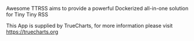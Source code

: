 Awesome TTRSS aims to provide a powerful Dockerized all-in-one solution for Tiny Tiny RSS

This App is supplied by TrueCharts, for more information please visit https://truecharts.org
